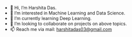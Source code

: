 - 👋 Hi, I’m Harshita Das.
- 👀 I’m interested in Machine Learning and Data Science.
- 🌱 I’m currently learning Deep Learning.
- 💞️ I’m looking to collaborate on projects on above topics.
- 📫 Reach me via mail: harshitadas03@gmail.com

<!---
iharshidas/iharshidas is a ✨ special ✨ repository because its `README.md` (this file) appears on your GitHub profile.
You can click the Preview link to take a look at your changes.
--->
